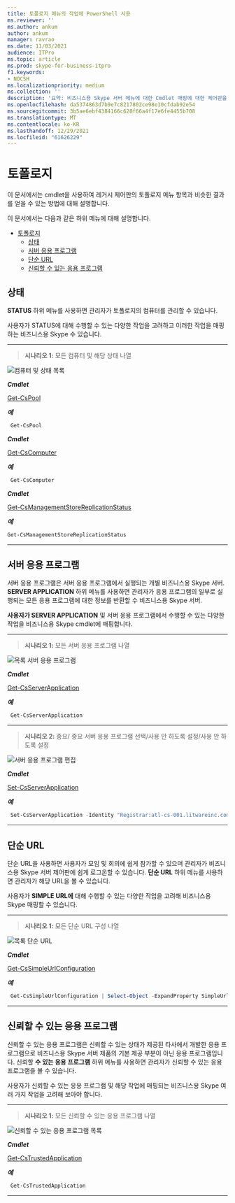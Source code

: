 ```yaml
---
title: 토폴로지 메뉴의 작업에 PowerShell 사용
ms.reviewer: ''
ms.author: ankum
author: ankum
manager: ravrao
ms.date: 11/03/2021
audience: ITPro
ms.topic: article
ms.prod: skype-for-business-itpro
f1.keywords:
- NOCSH
ms.localizationpriority: medium
ms.collection: ''
description: '요약: 비즈니스용 Skype 서버 메뉴에 대한 Cmdlet 매핑에 대한 제어판을 제공합니다.'
ms.openlocfilehash: da5374863d7b9e7c8217802ce98e10cfdab92e54
ms.sourcegitcommit: 3b5ae6ebf4384166c628f66a4f17e6fe4455b708
ms.translationtype: MT
ms.contentlocale: ko-KR
ms.lasthandoff: 12/29/2021
ms.locfileid: "61626229"
---
```

# <a name="topology"></a>토폴로지

이 문서에서는 cmdlet을 사용하여  레거시 제어판의 토폴로지 메뉴 항목과 비슷한 결과를 얻을 수 있는 방법에 대해 설명합니다.

이 문서에서는 다음과 같은 하위 메뉴에 대해 설명합니다.

- [토폴로지](#topology)
  - [상태](#status)
  - [서버 응용 프로그램](#server-application)
  - [단순 URL](#simple-url)
  - [신뢰할 수 있는 응용 프로그램](#trusted-application)

## <a name="status"></a>상태

**STATUS** 하위 메뉴를 사용하면 관리자가 토폴로지의 컴퓨터를 관리할 수 있습니다.

사용자가 STATUS에 대해 수행할 수 있는 다양한 작업을 고려하고 이러한 작업을 매핑하는 비즈니스용 Skype 수 있습니다.

---

> **시나리오 1:** 모든 컴퓨터 및 해당 상태 나열

   ![컴퓨터 및 상태 목록](./media/topology-status-1.png)

   ***Cmdlet***

   [Get-CsPool](/powershell/module/skype/get-cspool)

   ***예***

   ```powershell
    Get-CsPool
   ```

   ***Cmdlet***

   [Get-CsComputer](/powershell/module/skype/get-cscomputer)

   ***예***

   ```powershell
    Get-CsComputer
   ```

   ***Cmdlet***

   [Get-CsManagementStoreReplicationStatus](/powershell/module/skype/get-csmanagementstorereplicationstatus)

   ***예***

   ```powershell
   Get-CsManagementStoreReplicationStatus
   ```

---

## <a name="server-application"></a>서버 응용 프로그램

서버 응용 프로그램은 서버 응용 프로그램에서 실행되는 개별 비즈니스용 Skype 서버. **SERVER APPLICATION** 하위 메뉴를 사용하면 관리자가 응용 프로그램의 일부로 실행되는 모든 응용 프로그램에 대한 정보를 반환할 수 비즈니스용 Skype 서버.

**사용자가 SERVER APPLICATION** 및 서버 응용 프로그램에서 수행할 수 있는 다양한 작업을 비즈니스용 Skype cmdlet에 매핑합니다.

---
> **시나리오 1:** 모든 서버 응용 프로그램 나열

   ![목록 서버 응용 프로그램](./media/server-application-1.png)

***Cmdlet***

[Get-CsServerApplication](/powershell/module/skype/get-csserverapplication)

***예***

```powershell
 Get-CsServerApplication
```

---

> **시나리오 2:** 중요/ 중요 서버 응용 프로그램 선택/사용 안 하도록 설정/사용 안 하도록 설정

   ![서버 응용 프로그램 편집](./media/server-application-2.png)

***Cmdlet***

[Set-CsServerApplication](/powershell/module/skype/get-csserverapplication)

***예***

```powershell
 Set-CsServerApplication -Identity "Registrar:atl-cs-001.litwareinc.com/ExumRouting" -Enabled $True
```

---

## <a name="simple-url"></a>단순 URL

단순 URL을 사용하면 사용자가 모임 및 회의에 쉽게 참가할 수 있으며 관리자가 비즈니스용 Skype 서버 제어판에 쉽게 로그온할 수 있습니다. **단순 URL** 하위 메뉴를 사용하면 관리자가 해당 URL을 볼 수 있습니다.

사용자가 **SIMPLE URL에** 대해 수행할 수 있는 다양한 작업을 고려해 비즈니스용 Skype 매핑할 수 있습니다.

---
> **시나리오 1:** 모든 단순 URL 구성 나열

   ![목록 단순 URL](./media/simple-url-1.png)

***Cmdlet***

[Get-CsSimpleUrlConfiguration](/powershell/module/skype/get-cssimpleurlconfiguration)

***예***

```powershell
 Get-CsSimpleUrlConfiguration | Select-Object -ExpandProperty SimpleUrl
```

---

## <a name="trusted-application"></a>신뢰할 수 있는 응용 프로그램

신뢰할 수 있는 응용 프로그램은 신뢰할 수 있는 상태가 제공된 타사에서 개발한 응용 프로그램으로 비즈니스용 Skype 서버 제품의 기본 제공 부분이 아닌 응용 프로그램입니다. 신뢰할 **수 있는 응용 프로그램** 하위 메뉴를 사용하면 관리자가 신뢰할 수 있는 응용 프로그램을 볼 수 있습니다.

사용자가 신뢰할 수 있는 응용 프로그램 및 해당 작업에 매핑되는 비즈니스용 Skype 여러 가지 작업을 고려해 보아야 합니다.

---
> **시나리오 1:** 모든 신뢰할 수 있는 응용 프로그램 나열

   ![신뢰할 수 있는 응용 프로그램 목록](./media/trusted-application-1.png)

***Cmdlet***

[Get-CsTrustedApplication](/powershell/module/skype/get-cstrustedapplication)

***예***

```powershell
 Get-CsTrustedApplication
```

---
